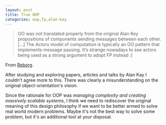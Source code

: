 ```yaml
---
layout: post
title: True OOP
categories: oop,fp,alan-kay
---
```


> OO was not translated properly from the original Alan Key propositions of components sending messages between each other. \[...\] The Actors model of computation is typically an OO pattern that implements message passing. It’s strange nowadays to see actors being used as a strong argument to adopt FP instead :)

From [Reborg](http://reborg.tumblr.com/post/29473150827/clojure-weekly-aug-09-16-2012).

After studying and exploring papers, articles and talks by Alan Kay I couldn't agree more to this. There was clearly a misunderstanding on the original object-orientation's vision.

Since the rationale for OOP was *managing complexity and creating massively scalable systems*, I think we need to rediscover the original meaning of this design philosophy if we want to be better armed to solve real world modern problems. Maybe it's not the best way to solve some problem, but it's an additional tool at your disposal.
